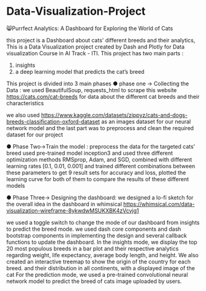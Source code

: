# Data-Visualization-Project
😸Purrfect Analytics: A Dashboard for Exploring the World of Cats

this project is a Dashboard about cats' different breeds and their analytics,
This is a Data Visualization project created by Dash and Plotly for Data visualization Course in AI Track - ITI. This project has two main parts : 
1.	insights
2.	a deep learning model that predicts the cat’s breed

This project is divided into 3 main phases
●	phase one → Collecting the Data : 
we used BeautifulSoup, requests_html to scrape this website https://cats.com/cat-breeds for data about the different cat breeds and their characteristics 

we also used https://www.kaggle.com/datasets/zippyz/cats-and-dogs-breeds-classification-oxford-dataset 
as an images dataset for our neural network model
and the last part was to preprocess and clean the required dataset for our project



●	Phase Two→Train the model :
preprocess the data for the targeted cats' breed
used pre-trained model inception3 
and used three different optimization methods RMSprop, Adam, and SGD, combined with different learning rates [0.1, 0.01, 0.001]
and trained different combinations between these parameters to get 9 result sets for accuracy and loss, plotted the learning curve for both of them to compare the results of these different models





●	Phase Three→ Designing the dashboard:
we designed a lo-fi sketch for the overall idea in the dashboard in whimsical 
https://whimsical.com/data-visualization-wireframe-8ykwdwMSUKXBK4zVcvjg1


we used a toggle switch to change the mode of our dashboard from insights to predict the breed mode. 
we used dash core components and dash bootstrap components in implementing the design and several callback functions 
to update the dashboard. In the insights mode, we display the top 20 most populous breeds in a bar plot and their respective analytics regarding weight, life expectancy, average body length, and height. We also created an interactive treemap to show the origin of the country for each breed. and their distribution in all continents, with a displayed image of the cat
 For the prediction mode, we used a pre-trained convolutional neural network model to predict the breed of cats image uploaded by users.

